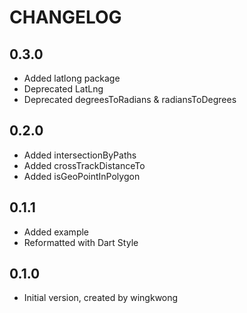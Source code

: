 # CHANGELOG

## 0.3.0
- Added latlong package
- Deprecated LatLng
- Deprecated degreesToRadians & radiansToDegrees

## 0.2.0
- Added intersectionByPaths
- Added crossTrackDistanceTo 
- Added isGeoPointInPolygon

## 0.1.1
- Added example
- Reformatted with Dart Style

## 0.1.0
- Initial version, created by wingkwong